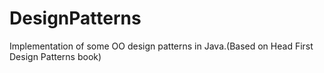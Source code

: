 # DesignPatterns
Implementation of some OO design patterns in Java.(Based on Head First Design Patterns book)
